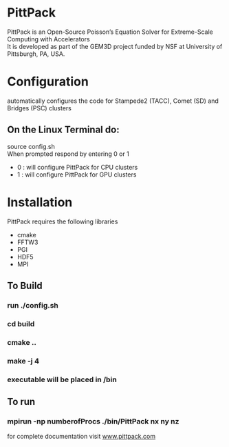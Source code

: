 # PittPack
PittPack is an Open-Source Poisson’s Equation Solver for Extreme-Scale Computing with Accelerators <br/>
It is developed as part of the GEM3D project funded by NSF at University of Pittsburgh, PA, USA. 

# Configuration 
automatically configures the code for Stampede2 (TACC), Comet (SD) and Bridges (PSC) clusters 

## On the Linux Terminal do:
source config.sh <br/> 
When prompted respond by entering 0 or 1    
* 0 : will configure PittPack for CPU clusters 
* 1 : will configure PittPack for GPU clusters



# Installation
PittPack requires the following libraries
  * cmake 
  * FFTW3 
  * PGI 
  * HDF5
  * MPI 

## To Build 
### run ./config.sh
### cd build
### cmake ..
### make -j 4
### executable will be placed in /bin

## To run
### mpirun -np numberofProcs ./bin/PittPack nx ny nz 
 
for complete documentation visit www.pittpack.com
